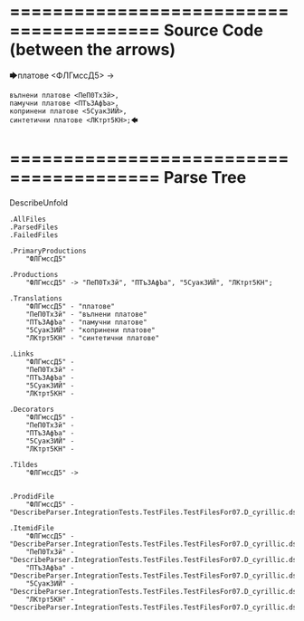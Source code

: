 ========================================
Source Code (between the arrows)
========================================

🡆платове <ФЛГмссД5> ->

	вълнени платове <ПеП0ТхЗй>,
	памучни платове <ПТъЗАфЪа>,
	копринени платове <5Суак3ИЙ>,
	синтетични платове <ЛКтрт5КН>;🡄

========================================
Parse Tree
========================================
DescribeUnfold

    .AllFiles
    .ParsedFiles
    .FailedFiles

    .PrimaryProductions
        "ФЛГмссД5" 

    .Productions
        "ФЛГмссД5" -> "ПеП0ТхЗй", "ПТъЗАфЪа", "5Суак3ИЙ", "ЛКтрт5КН";

    .Translations
        "ФЛГмссД5" - "платове"
        "ПеП0ТхЗй" - "вълнени платове"
        "ПТъЗАфЪа" - "памучни платове"
        "5Суак3ИЙ" - "копринени платове"
        "ЛКтрт5КН" - "синтетични платове"

    .Links
        "ФЛГмссД5" - 
        "ПеП0ТхЗй" - 
        "ПТъЗАфЪа" - 
        "5Суак3ИЙ" - 
        "ЛКтрт5КН" - 

    .Decorators
        "ФЛГмссД5" - 
        "ПеП0ТхЗй" - 
        "ПТъЗАфЪа" - 
        "5Суак3ИЙ" - 
        "ЛКтрт5КН" - 

    .Tildes
        "ФЛГмссД5" -> 


    .ProdidFile
        "ФЛГмссД5" - "DescribeParser.IntegrationTests.TestFiles.TestFilesFor07.D_cyrillic.ds"

    .ItemidFile
        "ФЛГмссД5" - "DescribeParser.IntegrationTests.TestFiles.TestFilesFor07.D_cyrillic.ds"
        "ПеП0ТхЗй" - "DescribeParser.IntegrationTests.TestFiles.TestFilesFor07.D_cyrillic.ds"
        "ПТъЗАфЪа" - "DescribeParser.IntegrationTests.TestFiles.TestFilesFor07.D_cyrillic.ds"
        "5Суак3ИЙ" - "DescribeParser.IntegrationTests.TestFiles.TestFilesFor07.D_cyrillic.ds"
        "ЛКтрт5КН" - "DescribeParser.IntegrationTests.TestFiles.TestFilesFor07.D_cyrillic.ds"

